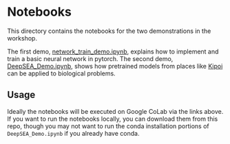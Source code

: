 # Notebooks
This directory contains the notebooks for the two demonstrations in the workshop.

The first demo, [network_train_demo.ipynb](https://colab.research.google.com/drive/1rl7DwrjGbqFF9vFd3TeusLLnnNH87eVD?usp=sharing), explains how to implement and train a basic neural network in pytorch.
The second demo, [DeepSEA_Demo.ipynb](), shows how pretrained models from places like [Kipoi](http://kipoi.org/) can be applied to biological problems.

## Usage
Ideally the notebooks will be executed on Google CoLab via the links above.
If you want to run the notebooks locally, you can download them from this repo, though you may not want to run the conda installation portions of `DeepSEA_Demo.ipynb` if you already have conda.
